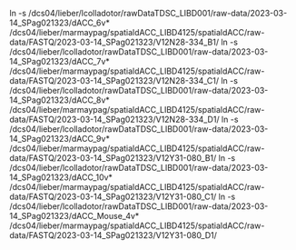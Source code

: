 ln -s /dcs04/lieber/lcolladotor/rawDataTDSC_LIBD001/raw-data/2023-03-14_SPag021323/dACC_6v* /dcs04/lieber/marmaypag/spatialdACC_LIBD4125/spatialdACC/raw-data/FASTQ/2023-03-14_SPag021323/V12N28-334_B1/
ln -s /dcs04/lieber/lcolladotor/rawDataTDSC_LIBD001/raw-data/2023-03-14_SPag021323/dACC_7v* /dcs04/lieber/marmaypag/spatialdACC_LIBD4125/spatialdACC/raw-data/FASTQ/2023-03-14_SPag021323/V12N28-334_C1/
ln -s /dcs04/lieber/lcolladotor/rawDataTDSC_LIBD001/raw-data/2023-03-14_SPag021323/dACC_8v* /dcs04/lieber/marmaypag/spatialdACC_LIBD4125/spatialdACC/raw-data/FASTQ/2023-03-14_SPag021323/V12N28-334_D1/
ln -s /dcs04/lieber/lcolladotor/rawDataTDSC_LIBD001/raw-data/2023-03-14_SPag021323/dACC_9v* /dcs04/lieber/marmaypag/spatialdACC_LIBD4125/spatialdACC/raw-data/FASTQ/2023-03-14_SPag021323/V12Y31-080_B1/
ln -s /dcs04/lieber/lcolladotor/rawDataTDSC_LIBD001/raw-data/2023-03-14_SPag021323/dACC_10v* /dcs04/lieber/marmaypag/spatialdACC_LIBD4125/spatialdACC/raw-data/FASTQ/2023-03-14_SPag021323/V12Y31-080_C1/
ln -s /dcs04/lieber/lcolladotor/rawDataTDSC_LIBD001/raw-data/2023-03-14_SPag021323/dACC_Mouse_4v* /dcs04/lieber/marmaypag/spatialdACC_LIBD4125/spatialdACC/raw-data/FASTQ/2023-03-14_SPag021323/V12Y31-080_D1/